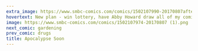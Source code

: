 ```yaml
---
extra_image: https://www.smbc-comics.com/comics/1502107990-20170807after (1).png
hovertext: New plan - win lottery, have Abby Howard draw all of my comics.
image: https://www.smbc-comics.com/comics/1502107974-20170807 (1).png
next_comic: gardening
prev_comic: drugs
title: Apocalypse Soon
---
```


